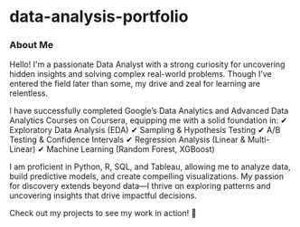 # data-analysis-portfolio
### About Me

Hello! I'm a passionate Data Analyst with a strong curiosity for uncovering hidden insights and solving complex real-world problems. Though I’ve entered the field later than some, my drive and zeal for learning are relentless.

I have successfully completed Google’s Data Analytics and Advanced Data Analytics Courses on Coursera, equipping me with a solid foundation in:
✔ Exploratory Data Analysis (EDA)
✔ Sampling & Hypothesis Testing
✔ A/B Testing & Confidence Intervals
✔ Regression Analysis (Linear & Multi-Linear)
✔ Machine Learning (Random Forest, XGBoost)

I am proficient in Python, R, SQL, and Tableau, allowing me to analyze data, build predictive models, and create compelling visualizations. My passion for discovery extends beyond data—I thrive on exploring patterns and uncovering insights that drive impactful decisions.

Check out my projects to see my work in action! 🚀
